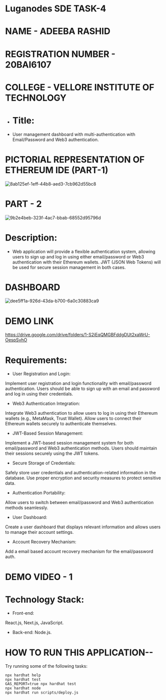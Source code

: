 # Luganodes SDE TASK-4

# NAME - ADEEBA RASHID
# REGISTRATION NUMBER - 20BAI6107
# COLLEGE - VELLORE INSTITUTE OF TECHNOLOGY
* # Title:

*   User management dashboard with multi-authentication with Email/Password and Web3 authentication.

# PICTORIAL REPRESENTATION OF ETHEREUM IDE  (PART-1)
![8ab125ef-1eff-44b8-aed3-7cb962d55bc8](https://github.com/9889AdeebaRashid/luganodes-sde-assignment/assets/80636537/47879b97-6bda-4298-a4f0-c3ed4a5564e0)

# PART - 2 

![9b2e4beb-323f-4ac7-bbab-68552d95796d](https://github.com/9889AdeebaRashid/luganodes-sde-assignment/assets/80636537/0cb5f9c3-fcdc-411f-b2c0-715f84236786)
  
# Description:

* Web application will provide a flexible authentication system, allowing users to sign up and log in using either email/password or Web3 authentication with their Ethereum wallets. JWT (JSON Web Tokens) will be used for secure session management in both cases.

# DASHBOARD 

![dee5ff1a-926d-43da-b700-6a0c30883ca9](https://github.com/9889AdeebaRashid/luganodes-sde-assignment/assets/80636537/8fe31f02-e5ca-445a-b5e6-a938c1a7d289)

# DEMO LINK  

https://drive.google.com/drive/folders/1-S2iEqQMGBFddgDUt2xaWrU-OespSvhO

# Requirements:

* User Registration and Login:

Implement user registration and login functionality with email/password authentication.
Users should be able to sign up with an email and password and log in using their credentials.

* Web3 Authentication Integration:

Integrate Web3 authentication to allow users to log in using their Ethereum wallets (e.g., MetaMask, Trust Wallet).
Allow users to connect their Ethereum wallets securely to authenticate themselves.

* JWT-Based Session Management:

Implement a JWT-based session management system for both email/password and Web3 authentication methods.
Users should maintain their sessions securely using the JWT tokens.  

* Secure Storage of Credentials:

Safely store user credentials and authentication-related information in the database.
Use proper encryption and security measures to protect sensitive data.  

* Authentication Portability:

Allow users to switch between email/password and Web3 authentication methods seamlessly.  

* User Dashboard:

Create a user dashboard that displays relevant information and allows users to manage their account settings.  

* Account Recovery Mechanism:

Add a email based account recovery mechanism for the email/password auth.

# DEMO VIDEO - 1



# Technology Stack:

* Front-end:

React.js, Next.js, JavaScript.  
* Back-end:
 Node.js.

# HOW TO RUN THIS APPLICATION--  

Try running some of the following tasks:

```shell
npx hardhat help
npx hardhat test
GAS_REPORT=true npx hardhat test
npx hardhat node
npx hardhat run scripts/deploy.js
```
